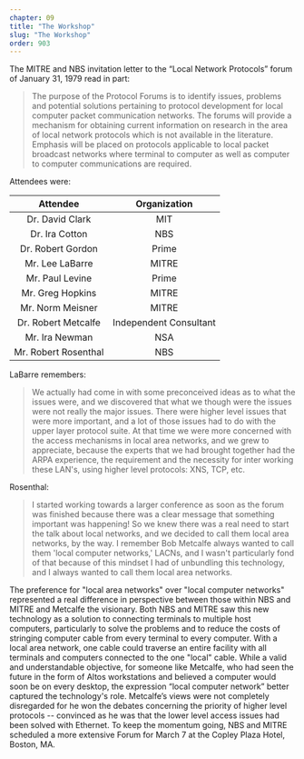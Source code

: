 ```yaml
---
chapter: 09
title: "The Workshop"
slug: "The Workshop"
order: 903
---
```


The MITRE and NBS invitation letter to the “Local Network Protocols” forum of January 31, 1979 read in part:

>The purpose of the Protocol Forums is to identify issues, problems and potential solutions pertaining to protocol development for local computer packet communication networks. The forums will provide a mechanism for obtaining current information on research in the area of local network protocols which is not available in the literature. Emphasis will be placed on protocols applicable to local packet broadcast networks where terminal to computer as well as computer to computer communications are required.

Attendees were:

**Attendee**|**Organization**
:-----:|:-----:
Dr. David Clark|MIT
Dr. Ira Cotton|NBS
Dr. Robert Gordon|Prime
Mr. Lee LaBarre|MITRE
Mr. Paul Levine|Prime
Mr. Greg Hopkins|MITRE
Mr. Norm Meisner|MITRE
Dr. Robert Metcalfe| Independent Consultant
Mr. Ira Newman|NSA
Mr. Robert Rosenthal|NBS

LaBarre remembers:

>We actually had come in with some preconceived ideas as to what the issues were, and we discovered that what we though were the issues were not really the major issues. There were higher level issues that were more important, and a lot of those issues had to do with the upper layer protocol suite. At that time we were more concerned with the access mechanisms in local area networks, and we grew to appreciate, because the experts that we had brought together had the ARPA experience, the requirement and the necessity for inter working these LAN's, using higher level protocols: XNS, TCP, etc.

Rosenthal:

>I started working towards a larger conference as soon as the forum was finished because there was a clear message that something important was happening! So we knew there was a real need to start the talk about local networks, and we decided to call them local area networks, by the way. I remember Bob Metcalfe always wanted to call them 'local computer networks,' LACNs, and I wasn't particularly fond of that because of this mindset I had of unbundling this technology, and I always wanted to call them local area networks.

The preference for "local area networks" over "local computer networks" represented a real difference in perspective between those within NBS and MITRE and Metcalfe the visionary. Both NBS and MITRE saw this new technology as a solution to connecting terminals to multiple host computers, particularly to solve the problems and to reduce the costs of stringing computer cable from every terminal to every computer. With a local area network, one cable could traverse an entire facility with all terminals and computers connected to the one "local" cable. While a valid and understandable objective, for someone like Metcalfe, who had seen the future in the form of Altos workstations and believed a computer would soon be on every desktop, the expression “local computer network” better captured the technology's role. Metcalfe’s views were not completely disregarded for he won the debates concerning the priority of higher level protocols -- convinced as he was that the lower level access issues had been solved with Ethernet. To keep the momentum going, NBS and MITRE scheduled a more extensive Forum for March 7 at the Copley Plaza Hotel, Boston, MA.
